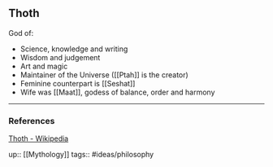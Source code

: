 ## Thoth

God of:
- Science, knowledge and writing
- Wisdom and judgement
- Art and magic
- Maintainer of the Universe ([[Ptah]] is the creator)
- Feminine counterpart is [[Seshat]]
- Wife was [[Maat]], godess of balance, order and harmony

---

### References

[Thoth - Wikipedia](https://en.wikipedia.org/wiki/Thoth)

up:: [[Mythology]]
tags:: #ideas/philosophy 